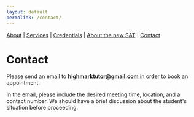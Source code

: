 ```yaml
---
layout: default
permalink: /contact/
---
```

[About](/ ) |
[Services](/services/) |
[Credentials](/credentials/) |
[About the new SAT](/sat/) |
[Contact](/contact/)

# Contact

Please send an email to **highmarktutor@gmail.com** in order to book an appointment.
    
In the email, please include the desired meeting time, location, and a contact number. We should have a brief discussion about the student's situation before proceeding.
